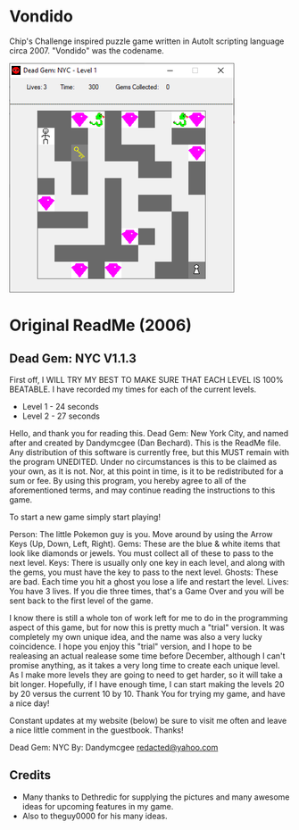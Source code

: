 # Vondido

Chip's Challenge inspired puzzle game written in AutoIt scripting language circa 2007. "Vondido" was the codename.

![screenshot](screenshot.png)

# Original ReadMe (2006)

## Dead Gem: NYC V1.1.3

First off, I WILL TRY MY BEST TO MAKE SURE THAT EACH LEVEL IS 100% BEATABLE.  I have recorded my times for each of the current levels.

  - Level 1 - 24 seconds
  - Level 2 - 27 seconds

Hello, and thank you for reading this.  Dead Gem: New York City, and named after and created by Dandymcgee (Dan Bechard).  This is the ReadMe file.  Any distribution of this software is currently free, but this MUST remain with the program UNEDITED.  Under no circumstances is this to be claimed as your own, as it is not.  Nor, at this point in time, is it to be redistributed for a sum or fee.  By using this program, you hereby agree to all of the aforementioned terms, and may continue reading the instructions to this game.

To start a new game simply start playing!

Person: The little Pokemon guy is you.  Move around by using the Arrow Keys (Up, Down, Left, Right).
Gems: These are the blue & white items that look like diamonds or jewels.  You must collect all of these to pass to the next level.
Keys: There is usually only one key in each level, and along with the gems, you must have the key to pass to the next level.
Ghosts: These are bad.  Each time you hit a ghost you lose a life and restart the level.
Lives: You have 3 lives.  If you die three times, that's a Game Over and you will be sent back to the first level of the game.

I know there is still a whole ton of work left for me to do in the programming aspect of this game, but for now this is pretty much a "trial" version.  It was completely my own unique idea, and the name was also a very lucky coincidence.  I hope you enjoy this "trial" version, and I hope to be realeasing an actual realease some time before December, although I can't promise anything, as it takes a very long time to create each unique level.  As I make more levels they are going to need to get harder, so it will take a bit longer.  Hopefully, if I have enough time, I can start making the levels 20 by 20 versus the current 10 by 10.  Thank You for trying my game, and have a nice day!

Constant updates at my website (below) be sure to visit me often and leave a nice little comment in the guestbook.  Thanks!

Dead Gem: NYC
By: Dandymcgee  <redacted@yahoo.com>

## Credits

- Many thanks to Dethredic for supplying the pictures and many awesome ideas for upcoming   features in my game.
- Also to theguy0000 for his many ideas.
